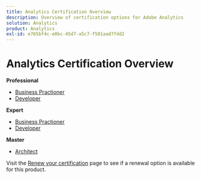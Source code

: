 ```yaml
---
title: Analytics Certification Overview
description: Overview of certification options for Adobe Analytics
solution: Analytics
product: Analytics
exl-id: e765bf4c-e0bc-45d7-a5c7-f501aad7fdd2
---
```

# Analytics Certification Overview

**Professional**

* [Business Practioner](/help/certifications/aa/aa-p-business.md) <!--AD0-E212-->
* [Developer](/help/certifications/aa/aa-p-developer.md) <!--AD0-E213-->

**Expert**

* [Business Practioner](/help/certifications/aa/aa-e-business.md) <!--AD0-E208-->
* [Developer](/help/certifications/aa/aa-e-developer.md) <!--AD0-E209-->

**Master**

* [Architect](/help/certifications/aa/aa-m-architect.md) <!--AD0-E207-->

Visit the [Renew your certification](/help/certifications/renew.md) page to see if a renewal option is available for this product.
